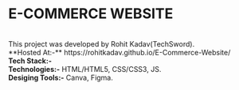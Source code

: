 <h1>E-COMMERCE WEBSITE </h1>
<br>
    This project was developed by Rohit Kadav(TechSword).
    <br>
    **Hosted At:-** https://rohitkadav.github.io/E-Commerce-Website/

<br>
<b>Tech Stack:-</b> <br>
<b>Technologies:-</b> HTML/HTML5, CSS/CSS3, JS. <br>
<b>Desiging Tools:-</b> Canva, Figma.



